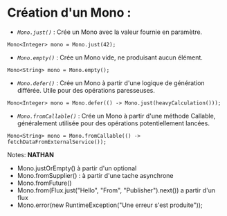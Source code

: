 <!-- .slide: class="" -->

# Création d'un Mono :

- _`Mono.just()`_ : Crée un Mono avec la valeur fournie en paramètre.
```java[]
Mono<Integer> mono = Mono.just(42);
```
- _`Mono.empty()`_ : Crée un Mono vide, ne produisant aucun élément.
```java[]
Mono<String> mono = Mono.empty();
```
- _`Mono.defer()`_ : Crée un Mono à partir d'une logique de génération différée. Utile pour des opérations paresseuses.
```java[]
Mono<Integer> mono = Mono.defer(() -> Mono.just(heavyCalculation()));
```
- _`Mono.fromCallable()`_ : Crée un Mono à partir d'une méthode Callable, généralement utilisée pour des opérations potentiellement lancées.
```java[]
Mono<String> mono = Mono.fromCallable(() -> fetchDataFromExternalService());
```
 <!-- .element: class="list-fragment" -->

Notes:
**NATHAN**
- Mono.justOrEmpty() à partir d'un optional
- Mono.fromSupplier() : à partir d'une tache asynchrone
- Mono.fromFuture() 
- Mono.from(Flux.just("Hello", "From", "Publisher").next()) a partir d'un flux
- Mono.error(new RuntimeException("Une erreur s'est produite"));
